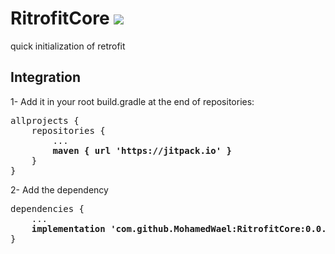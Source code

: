 # RitrofitCore [![](https://jitpack.io/v/MohamedWael/RitrofitCore.svg)](https://jitpack.io/#MohamedWael/RitrofitCore)

quick initialization of retrofit 

## Integration

1- Add it in your root build.gradle at the end of repositories:

<pre>
allprojects {
    repositories {
        ...
        <b>maven { url 'https://jitpack.io' }</b>
    }
}
</pre>

2- Add the dependency

<pre>
dependencies {
    ...
    <b>implementation 'com.github.MohamedWael:RitrofitCore:0.0.1'</b>
}
</pre>

